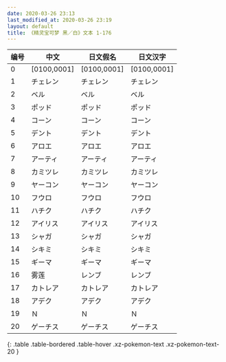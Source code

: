 ```yaml
---
date: 2020-03-26 23:13
last_modified_at: 2020-03-26 23:19
layout: default
title: 《精灵宝可梦 黑／白》文本 1-176
---
```

| 编号 | 中文 | 日文假名 | 日文汉字 |
| ---- | ---- | ---- | --- |
| 0 | [0100,0001] | [0100,0001] | [0100,0001] |
| 1 | チェレン | チェレン | チェレン |
| 2 | ベル | ベル | ベル |
| 3 | ポッド | ポッド | ポッド |
| 4 | コーン | コーン | コーン |
| 5 | デント | デント | デント |
| 6 | アロエ | アロエ | アロエ |
| 7 | アーティ | アーティ | アーティ |
| 8 | カミツレ | カミツレ | カミツレ |
| 9 | ヤーコン | ヤーコン | ヤーコン |
| 10 | フウロ | フウロ | フウロ |
| 11 | ハチク | ハチク | ハチク |
| 12 | アイリス | アイリス | アイリス |
| 13 | シャガ | シャガ | シャガ |
| 14 | シキミ | シキミ | シキミ |
| 15 | ギーマ | ギーマ | ギーマ |
| 16 | 雾莲 | レンブ | レンブ |
| 17 | カトレア | カトレア | カトレア |
| 18 | アデク | アデク | アデク |
| 19 | Ｎ | Ｎ | Ｎ |
| 20 | ゲーチス | ゲーチス | ゲーチス |
{: .table .table-bordered .table-hover .xz-pokemon-text .xz-pokemon-text-20 }
